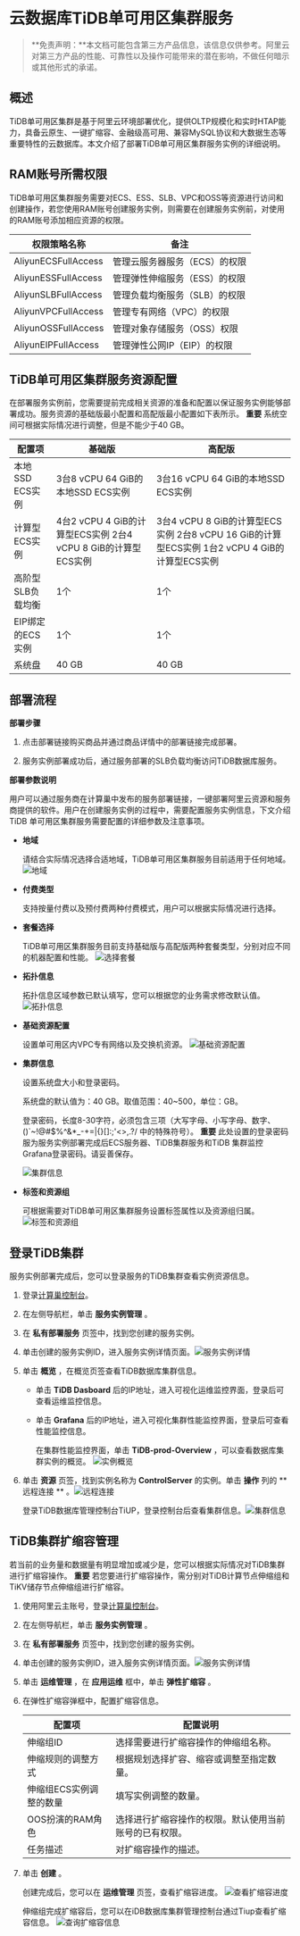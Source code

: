 云数据库TiDB单可用区集群服务
=====================================

> **免责声明：**本文档可能包含第三方产品信息，该信息仅供参考。阿里云对第三方产品的性能、可靠性以及操作可能带来的潜在影响，不做任何暗示或其他形式的承诺。

概述
-----------------------

TiDB单可用区集群是基于阿里云环境部署优化，提供OLTP规模化和实时HTAP能力，具备云原生、一键扩缩容、金融级高可用、兼容MySQL协议和大数据生态等重要特性的云数据库。本文介绍了部署TiDB单可用区集群服务实例的详细说明。

RAM账号所需权限
------------------------------

TiDB单可用区集群服务需要对ECS、ESS、SLB、VPC和OSS等资源进行访问和创建操作，若您使用RAM账号创建服务实例，则需要在创建服务实例前，对使用的RAM账号添加相应资源的权限。

| 权限策略名称              | 备注               |
|---------------------|------------------|
| AliyunECSFullAccess | 管理云服务器服务（ECS）的权限 |
| AliyunESSFullAccess | 管理弹性伸缩服务（ESS）的权限 |
| AliyunSLBFullAccess | 管理负载均衡服务（SLB）的权限 |
| AliyunVPCFullAccess | 管理专有网络（VPC）的权限   |
| AliyunOSSFullAccess | 管理对象存储服务（OSS）权限  |
| AliyunEIPFullAccess | 管理弹性公网IP（EIP）的权限 |

TiDB单可用区集群服务资源配置
-------------------------------------

在部署服务实例前，您需要提前完成相关资源的准备和配置以保证服务实例能够部署成功。服务资源的基础版最小配置和高配版最小配置如下表所示。
**重要** 系统空间可根据实际情况进行调整，但是不能少于40 GB。

| 配置项         | 基础版                                             | 高配版                                                                      |
|-------------|-------------------------------------------------|--------------------------------------------------------------------------|
| 本地SSD ECS实例 | 3台8 vCPU 64 GiB的本地SSD ECS实例                     | 3台16 vCPU 64 GiB的本地SSD ECS实例                                             |
| 计算型ECS实例    | 4台2 vCPU 4 GiB的计算型ECS实例 2台4 vCPU 8 GiB的计算型ECS实例 | 3台4 vCPU 8 GiB的计算型ECS实例 2台8 vCPU 16 GiB的计算型ECS实例 1台2 vCPU 4 GiB的计算型ECS实例 |
| 高阶型SLB负载均衡  | 1个                                              | 1个                                                                       |
| EIP绑定的ECS实例 | 1个                                              | 1个                                                                       |
| 系统盘         | 40 GB                                           | 40 GB                                                                    |

部署流程
-------------------------

**部署步骤**

1. 点击部署链接购买商品并通过商品详情中的部署链接完成部署。

2. 服务实例部署成功后，通过服务部署的SLB负载均衡访问TiDB数据库服务。

**部署参数说明**

用户可以通过服务商在计算巢中发布的服务部署链接，一键部署阿里云资源和服务商提供的软件。用户在创建服务实例的过程中，需要配置服务实例信息，下文介绍
TiDB 单可用区集群服务需要配置的详细参数及注意事项。

* **地域**

  请结合实际情况选择合适地域，TiDB单可用区集群服务目前适用于任何地域。
  ![地域](images/p448528.png)

* **付费类型**

  支持按量付费以及预付费两种付费模式，用户可以根据实际情况进行选择。


* **套餐选择**

  TiDB单可用区集群服务目前支持基础版与高配版两种套餐类型，分别对应不同的机器配置和性能。
  ![选择套餐](images/p447310.png)

* **拓扑信息**

  拓扑信息区域参数已默认填写，您可以根据您的业务需求修改默认值。
  ![拓扑信息](images/p447339.png)

* **基础资源配置**

  设置单可用区内VPC专有网络以及交换机资源。
  ![基础资源配置](images/p447342.png)

* **集群信息**

  设置系统盘大小和登录密码。

  系统盘的默认值为：40 GB。取值范围：40\~500，单位：GB。

  登录密码，长度8-30字符，必须包含三项（大写字母、小写字母、数字、 ()\`\~!@#$%\^\&\*_-+=\|{}\[\]:;'\<\>,.?/ 中的特殊符号）。
  **重要** 此处设置的登录密码服为服务实例部署完成后ECS服务器、TiDB集群服务和TiDB 集群监控Grafana登录密码。请妥善保存。

  ![集群信息](images/p447375.png)

* **标签和资源组**

  可根据需要对TiDB单可用区集群服务设置标签属性以及资源组归属。
  ![标签和资源组](images/p447383.png)

登录TiDB集群
-----------------------------

服务实例部署完成后，您可以登录服务的TiDB集群查看实例资源信息。

1. 登录[计算巢控制台](https://computenest.console.aliyun.com/#/vendor/cn-hangzhou/services)。

2. 在左侧导航栏，单击 **服务实例管理** 。

3. 在 **私有部署服务** 页签中，找到您创建的服务实例。

4. 单击创建的服务实例ID，进入服务实例详情页面。![服务实例详情](images/p447926.png)

5. 单击 **概览** ，在概览页签查看TiDB数据库集群信息。
    * 单击 **TiDB Dasboard** 后的IP地址，进入可视化运维监控界面，登录后可查看运维监控信息。

    * 单击 **Grafana** 后的IP地址，进入可视化集群性能监控界面，登录后可查看性能监控信息。

      在集群性能监控界面，单击 **TiDB-prod-Overview** ，可以查看数据库集群实例的概览。
      ![实例概览](images/p447555.png)


6. 单击 **资源** 页签，找到实例名称为 **ControlServer** 的实例。单击 **操作** 列的 **远程连接
   ** 。![远程连接](images/p447928.png)

   登录TiDB数据库管理控制台TiUP，登录控制台后查看集群信息。![集群信息](images/p447558.png)

TiDB集群扩缩容管理
--------------------------------

若当前的业务量和数据量有明显增加或减少是，您可以根据实际情况对TiDB集群进行扩缩容操作。
**重要** 若您要进行扩缩容操作，需分别对TiDB计算节点伸缩组和TiKV储存节点伸缩组进行扩缩容。

1. 使用阿里云主账号，登录[计算巢控制台](https://computenest.console.aliyun.com/#/vendor/cn-hangzhou/services)。

2. 在左侧导航栏，单击 **服务实例管理** 。

3. 在 **私有部署服务** 页签中，找到您创建的服务实例。

4. 单击创建的服务实例ID，进入服务实例详情页面。![服务实例详情](images/p447926.png)

5. 单击 **运维管理** ，在 **应用运维** 框中，单击 **弹性扩缩容** 。

6. 在弹性扩缩容弹框中，配置扩缩容信息。

   |      配置项      |            配置说明             |
      |---------------|-----------------------------|
   | 伸缩组ID         | 选择需要进行扩缩容操作的伸缩组名称。          |
   | 伸缩规则的调整方式     | 根据规划选择扩容、缩容或调整至指定数量。        |
   | 伸缩组ECS实例调整的数量 | 填写实例调整的数量。                  |
   | OOS扮演的RAM角色   | 选择进行扩缩容操作的权限。默认使用当前账号的已有权限。 |
   | 任务描述          | 对扩缩容操作的描述。                  |


7. 单击 **创建** 。

   创建完成后，您可以在 **运维管理** 页签，查看扩缩容进度。
   ![查看扩缩容进度](images/p447682.png)

   伸缩组完成扩缩容后，您可以在iDB数据库集群管理控制台通过Tiup查看扩缩容信息。
   ![查询扩缩容信息](images/p447684.png)



